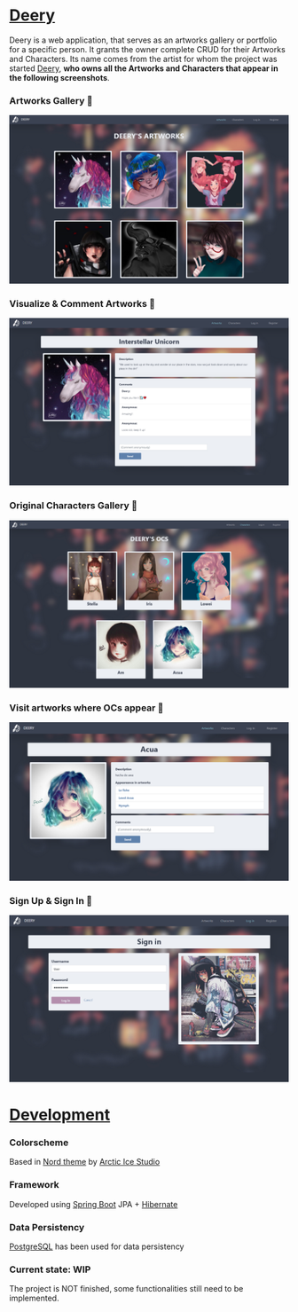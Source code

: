 # [Deery](http://deeryx.herokuapp.com)

Deery is a web application, that serves as an artworks gallery or portfolio for a specific person. It grants the owner complete CRUD for their Artworks and Characters. Its name comes from the artist for whom the project was started [Deery](https://www.instagram.com/_deeryx/), **who owns all the Artworks and Characters that appear in the following screenshots**.

### Artworks Gallery 🌸
![alt text](screenshots/deeryx.png)

### Visualize & Comment Artworks 💬
![alt text](screenshots/deeryx_comments.png)


### Original Characters Gallery 🌸
![alt text](screenshots/deeryx_ocs.png)

### Visit artworks where OCs appear 🔗
![alt text](screenshots/deeryx_character-display.png)


### Sign Up & Sign In 👤
![alt text](screenshots/deeryx_login.png)


# [Development](http://deeryx.herokuapp.com)

### Colorscheme
Based in [Nord theme](https://www.nordtheme.com/) by [Arctic Ice Studio](https://github.com/arcticicestudio)

### Framework
Developed using [Spring Boot](https://spring.io/projects/spring-boot) JPA + [Hibernate](https://hibernate.org/)

### Data Persistency
[PostgreSQL](https://www.postgresql.org/) has been used for data persistency 

### Current state: WIP
The project is NOT finished, some functionalities still need to be implemented.
